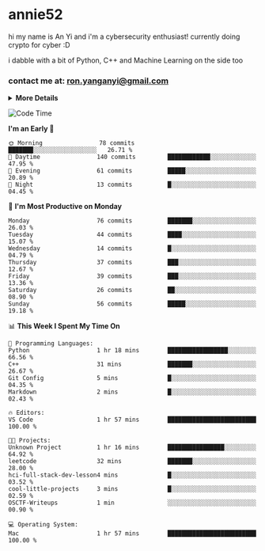 # annie52 

hi my name is An Yi and i'm a cybersecurity enthusiast!
currently doing crypto for cyber :D

i dabble with a bit of Python, C++ and Machine Learning on the side too

<!--
![trophy](https://github-profile-trophy.vercel.app/?username=yanganyi&theme=discord&no-frame=true&no-bg=false&margin-w=4&row=1)
-->

### contact me at: ron.yanganyi@gmail.com

<details>
<summary>
  <strong>More Details</strong>
</summary>
<br/>

**main langs**

![Python](https://img.shields.io/badge/-Python-black?style=for-the-badge&logo=python)
![C++](https://img.shields.io/badge/-C%2B%2B-black?style=for-the-badge&logo=c%2B%2B)
![Swift](https://img.shields.io/badge/-Swift-black?style=for-the-badge&logo=swift)

**dev envs**

![VSCode](https://img.shields.io/badge/-VS_Code-black?style=for-the-badge&logo=visualstudiocode)
![Figma](https://img.shields.io/badge/-Figma-black?style=for-the-badge&logo=figma)
![XCode](https://img.shields.io/badge/-XCode-black?style=for-the-badge&logo=xcode)
![Github](https://img.shields.io/badge/-Github-black?style=for-the-badge&logo=github)

**browsers**

![Arc Browser](https://img.shields.io/badge/-Arc-black?style=for-the-badge&logo=arc)
![Opera GX](https://img.shields.io/badge/-Opera_GX-black?style=for-the-badge&logo=operagx)
![Firefox](https://img.shields.io/badge/-Firefox-black?style=for-the-badge&logo=firefox)

**devices**

![macOS](https://img.shields.io/badge/-macOS-black?style=for-the-badge&logo=macos)
![Kali Linux](https://img.shields.io/badge/-Kali-black?style=for-the-badge&logo=kalilinux)
![Windows](https://img.shields.io/badge/-Windows-black?style=for-the-badge&logo=windows11)
![Android](https://img.shields.io/badge/-Android-black?style=for-the-badge&logo=android)

</details>

<!--START_SECTION:waka-->
![Code Time](http://img.shields.io/badge/Code%20Time-2%20hrs%2024%20mins-blue)

**I'm an Early 🐤** 

```text
🌞 Morning                78 commits          ███████░░░░░░░░░░░░░░░░░░   26.71 % 
🌆 Daytime                140 commits         ████████████░░░░░░░░░░░░░   47.95 % 
🌃 Evening                61 commits          █████░░░░░░░░░░░░░░░░░░░░   20.89 % 
🌙 Night                  13 commits          █░░░░░░░░░░░░░░░░░░░░░░░░   04.45 % 
```
📅 **I'm Most Productive on Monday** 

```text
Monday                   76 commits          ███████░░░░░░░░░░░░░░░░░░   26.03 % 
Tuesday                  44 commits          ████░░░░░░░░░░░░░░░░░░░░░   15.07 % 
Wednesday                14 commits          █░░░░░░░░░░░░░░░░░░░░░░░░   04.79 % 
Thursday                 37 commits          ███░░░░░░░░░░░░░░░░░░░░░░   12.67 % 
Friday                   39 commits          ███░░░░░░░░░░░░░░░░░░░░░░   13.36 % 
Saturday                 26 commits          ██░░░░░░░░░░░░░░░░░░░░░░░   08.90 % 
Sunday                   56 commits          █████░░░░░░░░░░░░░░░░░░░░   19.18 % 
```


📊 **This Week I Spent My Time On** 

```text
💬 Programming Languages: 
Python                   1 hr 18 mins        █████████████████░░░░░░░░   66.56 % 
C++                      31 mins             ███████░░░░░░░░░░░░░░░░░░   26.67 % 
Git Config               5 mins              █░░░░░░░░░░░░░░░░░░░░░░░░   04.35 % 
Markdown                 2 mins              █░░░░░░░░░░░░░░░░░░░░░░░░   02.43 % 

🔥 Editors: 
VS Code                  1 hr 57 mins        █████████████████████████   100.00 % 

🐱‍💻 Projects: 
Unknown Project          1 hr 16 mins        ████████████████░░░░░░░░░   64.92 % 
leetcode                 32 mins             ███████░░░░░░░░░░░░░░░░░░   28.00 % 
hci-full-stack-dev-lesson4 mins              █░░░░░░░░░░░░░░░░░░░░░░░░   03.52 % 
cool-little-projects     3 mins              █░░░░░░░░░░░░░░░░░░░░░░░░   02.59 % 
OSCTF-Writeups           1 min               ░░░░░░░░░░░░░░░░░░░░░░░░░   00.90 % 

💻 Operating System: 
Mac                      1 hr 57 mins        █████████████████████████   100.00 % 
```


<!--END_SECTION:waka-->

<!--
## a little background

- I am currently studying at [Hwa Chong Junior College](https://www.hci.edu.sg/), subject combi P CP M E
- Currently doing CTFs and [Leetcode](https://leetcode.com/) daily challenges
- Fluent in English and Chinese, learning Russian and Indonesian

<a href="">
  <img align="centre" src="https://github-readme-stats.vercel.app/api?username=yanganyi&count_private=true&include_all_commits=true&show_icons=true&title_color=007bff&text_color=e7e7e7&icon_color=007bff&bg_color=171c28" />
<a />
-->



<!--
![Top Langs](https://github-readme-stats.vercel.app/api/top-langs/?username=yanganyi&layout=compact&title_color=007bff&text_color=e7e7e7&icon_color=007bff&bg_color=171c28)
-->

<!--
**yanganyi/yanganyi** is a ✨ _special_ ✨ repository because its `README.md` (this file) appears on your GitHub profile.

Here are some ideas to get you started:

- 🔭 I’m currently working on ...
- 🌱 I’m currently learning ...
- 👯 I’m looking to collaborate on ...
- 🤔 I’m looking for help with ...
- 💬 Ask me about ...
- 📫 How to reach me: ...
- 😄 Pronouns: ...
- ⚡ Fun fact: ...
-->
